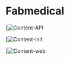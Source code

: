 # Fabmedical

[![Content-API](https://github.com/sabirmohamed/Fabmedical/workflows/content-api/badge.svg)

[![Content-init](https://github.com/sabirmohamed/Fabmedical/workflows/content-init/badge.svg)

[![Content-web](https://github.com/sabirmohamed/Fabmedical/workflows/content-web/badge.svg)
